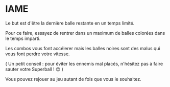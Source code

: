 # IAME 

Le but est d'être la dernière balle restante en un temps limité. 

Pour ce faire, essayez de rentrer dans un maximum de balles colorées dans le temps imparti. 

Les combos vous font accélerer mais les balles noires sont des malus qui vous font perdre votre vitesse.

( Un petit conseil : pour éviter les ennemis mal placés, n'hésitez pas à faire sauter votre Superball ! 😉 )

Vous pouvez rejouer au jeu autant de fois que vous le souhaitez. 
